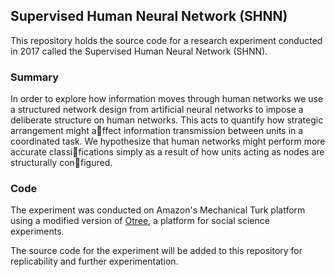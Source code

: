 ## Supervised Human Neural Network (SHNN)

This repository holds the source code for a research experiment conducted in 2017 called the Supervised Human Neural Network (SHNN).

### Summary

In order to explore how information moves through human networks we use a
structured network design from artificial neural networks to impose
a deliberate structure on human networks. This acts to quantify how strategic arrangement
might affect information transmission between units in a coordinated task. We hypothesize
that human networks might perform more accurate classifications simply as a result of how
units acting as nodes are structurally configured.


### Code

The experiment was conducted on Amazon's Mechanical Turk platform using a modified
version of [Otree](https://github.com/oTree-org/oTree), a platform for social science
experiments.

The source code for the experiment will be added to this repository for
replicability and further experimentation.
